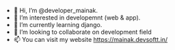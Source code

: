 - 👋 Hi, I’m @developer_mainak.
- 👀 I’m interested in developemnt (web & app).
- 🌱 I’m currently learning django.
- 💞️ I’m looking to collaborate on development field
- 📫 You can visit my website https://mainak.devsoftt.in/

<!---
mainakgithub/mainakgithub is a ✨ special ✨ repository because its `README.md` (this file) appears on your GitHub profile.
You can click the Preview link to take a look at your changes.
--->
